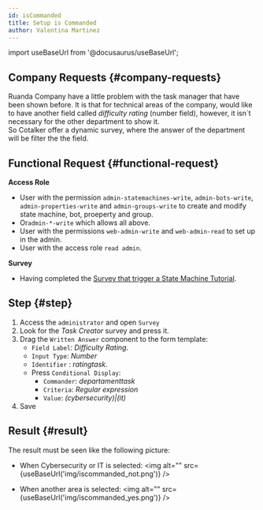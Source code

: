 ```yaml
---
id: isCommanded
title: Setup is Commanded
author: Valentina Martinez
---
```

import useBaseUrl from '@docusaurus/useBaseUrl'; 

## Company Requests {#company-requests}
Ruanda Company have a little problem with the task manager that have been shown before. It is that for technical areas of the company, would like to have another field called *difficulty rating* (number field), however, it isn´t necessary for the other department to show it.<br/>
So Cotalker offer a dynamic survey, where the answer of the department will be filter the the field.

## Functional Request {#functional-request}
**Access Role**
* User with the permission `admin-statemachines-write`, `admin-bots-write`, `admin-properties-write` and `admin-groups-write` to create and modify state machine, bot, proeperty and group. 
* Or`admin-*-write` which allows all above. 
* User with the permissions `web-admin-write` and `web-admin-read` to set up in the admin.
* User with the access role `read admin`.

**Survey**
* Having completed the [Survey that trigger a State Machine Tutorial](create_survey_sm).

## Step {#step}
1. Access the `administrator` and open `Survey`
2. Look for the *Task Creator* survey and press it.
3. Drag the `Written Answer` component to the form template:
    * `Field Label`: *Difficulty Rating*.
    * `Input Type`: *Number*
    * `Identifier` : *ratingtask*.
    * Press `Conditional Display`:
        * `Commander`: *departamenttask*
        * `Criteria`: *Regular expression*
        * `Value`: *(cybersecurity)|(it)*
4. Save
    
## Result {#result}

The result must be seen like the following picture:
* When Cybersecurity or IT is selected:
<img alt="" src={useBaseUrl('img/iscommanded_not.png')} /> 


* When another area is selected:
<img alt="" src={useBaseUrl('img/iscommanded_yes.png')} /> 
